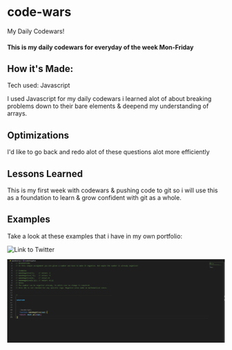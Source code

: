 # code-wars
My Daily Codewars!

#### This is my daily codewars for everyday of the week Mon-Friday

## How it's Made:
Tech used: Javascript

I used Javascript for my daily codewars i learned alot of about breaking problems down to their bare elements & deepend my understanding of arrays.

## Optimizations
I'd like to go back and redo alot of these questions alot more efficiently 

## Lessons Learned
This is my first week with codewars & pushing code to git so i will use this as a foundation to learn & grow confident with git as a whole.

## Examples
Take a look at these examples that i have in my own portfolio:

![Link to Twitter](https://twitter.com/home)

![Image Alt Text](./img/jspicture.PNG)